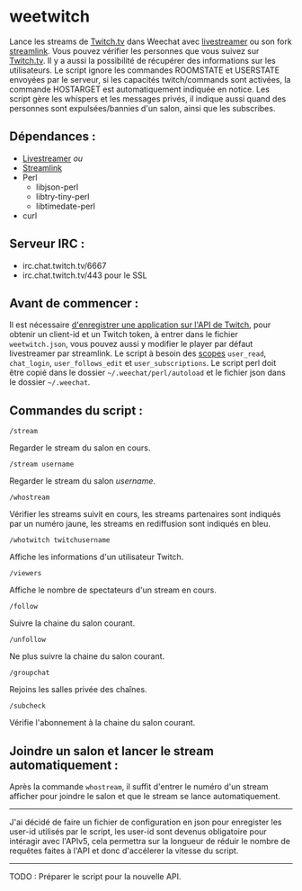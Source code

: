 # weetwitch
Lance les streams de [Twitch.tv](http://twitch.tv) dans Weechat avec [livestreamer](http://livestreamer.io/) ou son fork [streamlink](https://streamlink.github.io/). Vous pouvez vérifier les personnes que vous suivez sur [Twitch.tv](http://twitch.tv). Il y a aussi la possibilité de récupérer des informations sur les utilisateurs. Le script ignore les commandes ROOMSTATE et USERSTATE envoyées par le serveur, si les capacités twitch/commands sont activées, la commande HOSTARGET est automatiquement indiquée en notice. Les script gère les whispers et les messages privés, il indique aussi quand des personnes sont expulsées/bannies d'un salon, ainsi que les subscribes.

## Dépendances :
* [Livestreamer](http://livestreamer.tanuki.se/) *ou*
* [Streamlink](https://streamlink.github.io/)
* Perl
   * libjson-perl
   * libtry-tiny-perl
   * libtimedate-perl
* curl

## Serveur IRC :
* irc.chat.twitch.tv/6667
* irc.chat.twitch.tv/443 pour le SSL

## Avant de commencer :
Il est nécessaire [d'enregistrer une application sur l'API de Twitch](https://www.twitch.tv/kraken/oauth2/clients/new), pour obtenir un client-id et un Twitch token, à entrer dans le fichier `weetwitch.json`, vous pouvez aussi y modifier le player par défaut livestreamer par streamlink. Le script à besoin des [scopes](https://dev.twitch.tv/docs/authentication/#scopes) `user_read`, `chat_login`, `user_follows_edit` et `user_subscriptions`. Le script perl doit être copié dans le dossier `~/.weechat/perl/autoload` et le fichier json dans le dossier `~/.weechat`.

## Commandes du script :
    /stream
Regarder le stream du salon en cours.

    /stream username
Regarder le stream du salon *username*.

    /whostream
Vérifier les streams suivit en cours, les streams partenaires sont indiqués par un numéro jaune, les streams en rediffusion sont indiqués en bleu.

    /whotwitch twitchusername
Affiche les informations d'un utilisateur Twitch.

    /viewers
Affiche le nombre de spectateurs d'un stream en cours.

    /follow
Suivre la chaine du salon courant.

    /unfollow
Ne plus suivre la chaine du salon courant.

    /groupchat
Rejoins les salles privée des chaînes.

    /subcheck
Vérifie l'abonnement à la chaine du salon courant.

## Joindre un salon et lancer le stream automatiquement :
Après la commande `whostream`, il suffit d'entrer le numéro d'un stream afficher pour joindre le salon et que le stream se lance automatiquement.

-----
J'ai décidé de faire un fichier de configuration en json pour enregister les user-id utilisés par le script, les user-id sont devenus obligatoire pour intéragir avec l'APIv5, cela permettra sur la longueur de réduir le nombre de requêtes faites à l'API et donc d'accélerer la vitesse du script.

-----
TODO : Préparer le script pour la nouvelle API.
